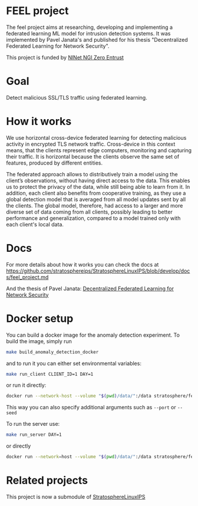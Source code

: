 # FEEL project

The feel project aims at researching, developing and implementing a federated learning ML model for intrusion detection systems.
It was implemented by Pavel Janata's and published for his thesis "Decentralized Federated Learning for Network Security".

This project is funded by [NlNet NGI Zero Entrust](https://nlnet.nl/project/Iris-P2P/)

# Goal
Detect malicious SSL/TLS traffic using federated learning.

# How it works
We use horizontal cross-device federated learning for detecting malicious activity in encrypted TLS network traffic. Cross-device in this context means, that the clients represent edge computers, monitoring and capturing their traffic. It is horizontal because the clients observe the same set of features, produced by different entities. 

The federated approach allows to distributively train a model using the client’s observations, without having direct access to the data. This enables us to protect the privacy of the data, while still being able to learn from it. In addition, each client also benefits from cooperative training, as they use a global detection model that is averaged from all model updates sent by all the clients. The global model, therefore, had access to a larger and more diverse set of data coming from all clients, possibly leading to better performance and generalization, compared to a model trained only with each client's local data.


# Docs

For more details about how it works you can check the docs at 
https://github.com/stratosphereips/StratosphereLinuxIPS/blob/develop/docs/feel_project.md

And the thesis of Pavel Janata: [Decentralized Federated Learning for Network Security](https://dspace.cvut.cz/bitstream/handle/10467/107647/F3-DP-2023-Janata-Pavel-Master_Thesis_Pavel_Janata.pdf)

# Docker setup 
You can build a docker image for the anomaly detection experiment. 
To build the image, simply run 

```bash
make build_anomaly_detection_docker
```

and to run it you can either set environmental variables:

```bash
make run_client CLIENT_ID=1 DAY=1
```

or run it directly:

```bash
docker run --network-host --volume "$(pwd)/data/":/data stratosphere/feel-ad client --client_id 1 --day 1 --ip_address 127.0.0.1
```

This way you can also specify additional arguments such as `--port` or `--seed`

To run the server use: 

```bash
make run_server DAY=1
```

or directly 
```bash
docker run --network=host --volume "$(pwd)/data/":/data stratosphere/feel-ad server --day 1 --ip_address localhost --load 1 --num_fit_clients=10 --num_evaluate_clients=10
```

# Related projects

This project is now a submodule of [StratosphereLinuxIPS](https://github.com/stratosphereips/StratosphereLinuxIPS)


